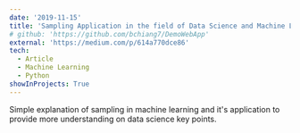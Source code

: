 ```yaml
---
date: '2019-11-15'
title: 'Sampling Application in the field of Data Science and Machine Learning'
# github: 'https://github.com/bchiang7/DemoWebApp'
external: 'https://medium.com/p/614a770dce86'
tech:
  - Article
  - Machine Learning
  - Python
showInProjects: True
---
```


Simple explanation of sampling in machine learning and it's application to provide more understanding on data science key points.
